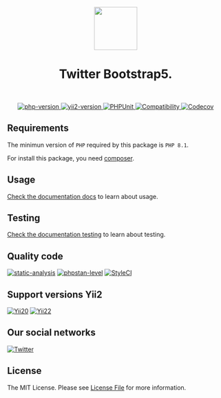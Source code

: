<p align="center">
    <a href="https://github.com/yii2-extensions/bootstrap5" target="_blank">
        <img src="https://www.yiiframework.com/image/yii_logo_light.svg" height="100px;">
    </a>
    <h1 align="center">Twitter Bootstrap5.</h1>
    <br>
</p>

<p align="center">
    <a href="https://www.php.net/releases/8.1/en.php" target="_blank">
        <img src="https://img.shields.io/badge/PHP-%3E%3D8.1-787CB5" alt="php-version">
    </a>
    <a href="https://github.com/yiisoft/yii2/tree/2.2" target="_blank">
        <img src="https://img.shields.io/badge/Yii2%20version-2.2-blue" alt="yii2-version">
    </a>
    <a href="https://github.com/yii2-extensions/bootstrap5/actions/workflows/build.yml" target="_blank">
        <img src="https://github.com/yii2-extensions/bootstrap5/actions/workflows/build.yml/badge.svg" alt="PHPUnit">
    </a>
    <a href="https://github.com/yii2-extensions/bootstrap5/actions/workflows/compatibility.yml" target="_blank">
        <img src="https://github.com/yii2-extensions/bootstrap5/actions/workflows/compatibility.yml/badge.svg" alt="Compatibility">
    </a>       
    <a href="https://codecov.io/gh/yii2-extensions/bootstrap5" target="_blank">
        <img src="https://codecov.io/gh/yii2-extensions/bootstrap5/branch/main/graph/badge.svg?token=MF0XUGVLYC" alt="Codecov">
    </a>
</p>

## Requirements

The minimun version of `PHP` required by this package is `PHP 8.1`.

For install this package, you need [composer](https://getcomposer.org/).

## Usage

[Check the documentation docs](/docs/README.md) to learn about usage.

## Testing

[Check the documentation testing](/docs/testing.md) to learn about testing.

## Quality code

[![static-analysis](https://github.com/yii2-extensions/gii/actions/workflows/static.yml/badge.svg)](https://github.com/yii2-extensions/bootstrap5/actions/workflows/static.yml)
[![phpstan-level](https://img.shields.io/badge/PHPStan%20level-2-blue)](https://github.com/yii2-extensions/bootstrap5/actions/workflows/static.yml)
[![StyleCI](https://github.styleci.io/repos/717251172/shield?branch=main)](https://github.styleci.io/repos/717251172?branch=main)

## Support versions Yii2

[![Yii20](https://img.shields.io/badge/Yii2%20version-2.0-blue)](https://github.com/yiisoft/yii2/tree/2.0.49.3)
[![Yii22](https://img.shields.io/badge/Yii2%20version-2.2-blue)](https://github.com/yiisoft/yii2/tree/2.2)

## Our social networks

[![Twitter](https://img.shields.io/badge/twitter-follow-1DA1F2?logo=twitter&logoColor=1DA1F2&labelColor=555555?style=flat)](https://twitter.com/Terabytesoftw)

## License

The MIT License. Please see [License File](LICENSE.md) for more information.
